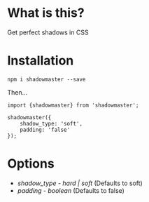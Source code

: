 # What is this?

Get perfect shadows in CSS

# Installation

`npm i shadowmaster --save`

Then...

```
import {shadowmaster} from 'shadowmaster';

shadowmaster({
    shadow_type: 'soft',
    padding: 'false'
});
```

# Options

* *shadow_type* - _hard | soft_ (Defaults to soft)
* *padding* - _boolean_ (Defaults to false)